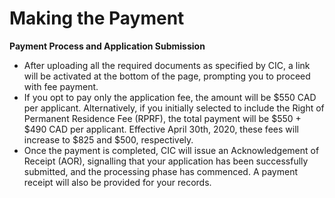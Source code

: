 # Making the Payment

**Payment Process and Application Submission**

* After uploading all the required documents as specified by CIC, a link will be activated at the bottom of the page, prompting you to proceed with fee payment.
* If you opt to pay only the application fee, the amount will be $550 CAD per applicant. Alternatively, if you initially selected to include the Right of Permanent Residence Fee (RPRF), the total payment will be $550 + $490 CAD per applicant. Effective April 30th, 2020, these fees will increase to $825 and $500, respectively.
* Once the payment is completed, CIC will issue an Acknowledgement of Receipt (AOR), signalling that your application has been successfully submitted, and the processing phase has commenced. A payment receipt will also be provided for your records.
